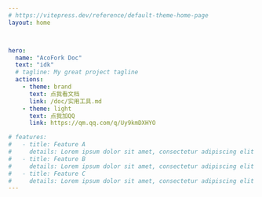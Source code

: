 ```yaml
---
# https://vitepress.dev/reference/default-theme-home-page
layout: home



hero:
  name: "AcoFork Doc"
  text: "idk"
  # tagline: My great project tagline
  actions:
    - theme: brand
      text: 点我看文档
      link: /doc/实用工具.md
    - theme: light
      text: 点我加QQ
      link: https://qm.qq.com/q/Uy9kmDXHYO

# features:
#   - title: Feature A
#     details: Lorem ipsum dolor sit amet, consectetur adipiscing elit
#   - title: Feature B
#     details: Lorem ipsum dolor sit amet, consectetur adipiscing elit
#   - title: Feature C
#     details: Lorem ipsum dolor sit amet, consectetur adipiscing elit
---
```


<script setup>
import NodeInfo from './components/NodeInfo.vue'; // 导入组件
</script>

<ClientOnly>
<NodeInfo />
</ClientOnly>